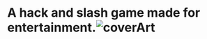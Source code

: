 # A hack and slash game made for entertainment.![coverArt](https://user-images.githubusercontent.com/74744133/193342734-87880b9e-3d03-4e5d-be3a-6033c234f48d.png)
